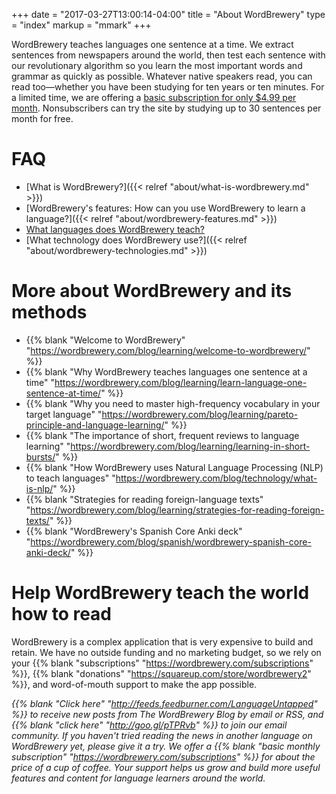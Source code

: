 +++
date = "2017-03-27T13:00:14-04:00"
title = "About WordBrewery"
type = "index"
markup = "mmark"
+++

WordBrewery teaches languages one sentence at a time. We extract sentences from newspapers around the world, then test each sentence with our revolutionary algorithm so you learn the most important words and grammar as quickly as possible. Whatever native speakers read, you can read too—whether you have been studying for ten years or ten minutes. For a limited time, we are offering a [basic subscription for only $4.99 per month](https://wordbrewery.com/subscriptions). Nonsubscribers can try the site by studying up to 30 sentences per month for free.

# FAQ

- [What is WordBrewery?]({{< relref "about/what-is-wordbrewery.md" >}})
- [WordBrewery's features: How can you use WordBrewery to learn a language?]({{< relref "about/wordbrewery-features.md" >}})
- [What languages does WordBrewery teach?](https://wordbrewery.com/blog/learning/languages-wordbrewery-teaches/)
- [What technology does WordBrewery use?]({{< relref "about/wordbrewery-technologies.md" >}})

# More about WordBrewery and its methods

- {{% blank "Welcome to WordBrewery" "https://wordbrewery.com/blog/learning/welcome-to-wordbrewery/" %}}
- {{% blank "Why WordBrewery teaches languages one sentence at a time" "https://wordbrewery.com/blog/learning/learn-language-one-sentence-at-time/" %}} 
- {{% blank "Why you need to master high-frequency vocabulary in your target language" "https://wordbrewery.com/blog/learning/pareto-principle-and-language-learning/" %}}
- {{% blank "The importance of short, frequent reviews to language learning" "https://wordbrewery.com/blog/learning/learning-in-short-bursts/" %}}
- {{% blank "How WordBrewery uses Natural Language Processing (NLP) to teach languages" "https://wordbrewery.com/blog/technology/what-is-nlp/" %}}
- {{% blank "Strategies for reading foreign-language texts" "https://wordbrewery.com/blog/learning/strategies-for-reading-foreign-texts/" %}}
- {{% blank "WordBrewery's Spanish Core Anki deck" "https://wordbrewery.com/blog/spanish/wordbrewery-spanish-core-anki-deck/" %}}

# Help WordBrewery teach the world how to read

WordBrewery is a complex application that is very expensive to build and retain. We have no outside funding and no marketing budget, so we rely on your {{% blank "subscriptions" "https://wordbrewery.com/subscriptions" %}}, {{% blank "donations" "https://squareup.com/store/wordbrewery2" %}}, and word-of-mouth support to make the app possible.

*{{% blank "Click here" "http://feeds.feedburner.com/LanguageUntapped" %}} to receive new posts from The WordBrewery Blog by email or RSS, and {{% blank "click here" "http://goo.gl/pTPRvb" %}} to join our email community. If you haven't tried reading the news in another language on WordBrewery yet, please give it a try. We offer a {{% blank "basic monthly subscription" "https://wordbrewery.com/subscriptions" %}}  for about the price of a cup of coffee. Your support helps us grow and build more useful features and content for language learners around the world.*
